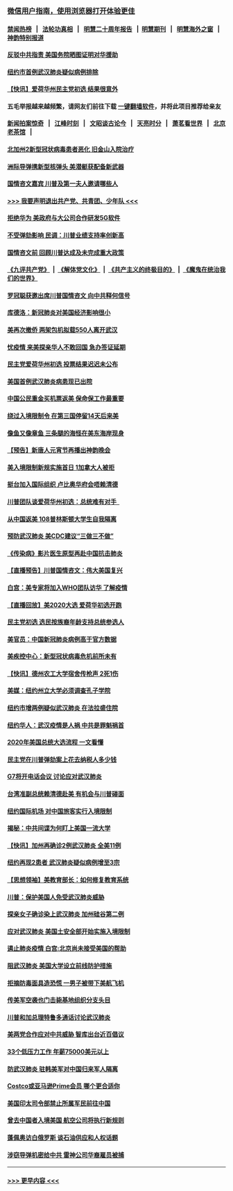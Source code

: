 ### [微信用户指南，使用浏览器打开体验更佳](https://github.com/gfw-breaker/banned-news1/blob/master/indexes/wechat-guide.md?t=0)
#### [禁闻热榜](热点新闻.md?t=0)  &nbsp;&nbsp;|&nbsp;&nbsp; [法轮功真相](https://github.com/gfw-breaker/truth/blob/master/README.md?t=0) &nbsp;&nbsp;|&nbsp;&nbsp; [明慧二十周年报告](https://github.com/gfw-breaker/mh-reports/blob/master/README.md?t=0) &nbsp;&nbsp;|&nbsp;&nbsp;[明慧期刊](https://github.com/gfw-breaker/mh-qikan) &nbsp;&nbsp;|&nbsp;&nbsp; [明慧海外之窗](https://github.com/gfw-breaker/mh-news/blob/master/README.md?t=0) &nbsp;&nbsp;|&nbsp;&nbsp; [神韵特别报道](https://github.com/gfw-breaker/mh-news/blob/master/shenyun.md?t=0)
#### [反驳中共指责 美国务院晒图证明对华援助](../pages/nsc412/n11844859.md?t=02050955) 
#### [纽约市首例武汉肺炎疑似病例排除](../pages/nsc412/n11844989.md?t=02050955) 
#### [【快讯】爱荷华州民主党初选 结果很意外](../pages/nsc412/n11844878.md?t=02050955) 
#### 五毛举报越来越频繁，请网友们前往下载 [一键翻墙软件](https://github.com/gfw-breaker/ssr-accounts)，并将此项目推荐给亲友
#### [新闻拍案惊奇](https://github.com/gfw-breaker/banned-news1/blob/master/pages/link4.md) &nbsp;&nbsp;|&nbsp;&nbsp; [江峰时刻](https://github.com/gfw-breaker/banned-news1/blob/master/pages/link4.md) &nbsp;&nbsp;|&nbsp;&nbsp; [文昭谈古论今](https://github.com/gfw-breaker/banned-news1/blob/master/pages/link4.md) &nbsp;&nbsp;|&nbsp;&nbsp; [天亮时分](https://github.com/gfw-breaker/banned-news1/blob/master/pages/link4.md) &nbsp;&nbsp;|&nbsp;&nbsp; [萧茗看世界](https://github.com/gfw-breaker/banned-news1/blob/master/pages/link4.md) &nbsp;&nbsp;|&nbsp;&nbsp; [北京老茶馆](https://github.com/gfw-breaker/banned-news1/blob/master/pages/link4.md) &nbsp;&nbsp;|&nbsp;&nbsp; 
#### [北加州2新型冠状病毒患者恶化 旧金山入院治疗](../pages/nsc412/n11844842.md?t=02050955) 
#### [洲际导弹携新型核弹头 美潜艇获配备新武器](../pages/nsc412/n11844680.md?t=02050955) 
#### [国情咨文嘉宾 川普及第一夫人邀请哪些人](../pages/nsc412/n11844712.md?t=02050955) 
#### [>>> 我要声明退出共产党、共青团、少年队 <<<](https://github.com/begood0513/goodnews/blob/master/quit/letter.md) 
#### [拒绝华为 美政府与大公司合作研发5G软件](../pages/nsc412/n11844625.md?t=02050955) 
#### [不受弹劾影响 民调：川普业绩支持率创新高](../pages/nsc412/n11844622.md?t=02050955) 
#### [国情咨文前 回顾川普达成及未完成重大政策](../pages/nsc412/n11844581.md?t=02050955) 
#### [《九评共产党》](https://github.com/begood0513/9ping.md/blob/master/README.md) &nbsp;|&nbsp; [《解体党文化》](../../../../jtdwh.md/blob/master/README.md)  &nbsp;|&nbsp; [《共产主义的终极目的》](../../../../gczydzjmd.md/blob/master/README.md) &nbsp;|&nbsp; [《魔鬼在统治我们的世界》](../../../../mgztzwmdsj.md/blob/master/README.md) 
#### [罗冠聪获邀出席川普国情咨文 向中共释何信号](../pages/nsc412/n11844355.md?t=02050955) 
#### [库德洛：新冠肺炎对美国经济影响很小](../pages/nsc412/n11844418.md?t=02050955) 
#### [美再次撤侨 两架包机拟载550人离开武汉](../pages/nsc412/n11844407.md?t=02050955) 
#### [忧疫情 来美探亲华人不敢回国 急办签证延期](../pages/nsc412/n11843344.md?t=02050955) 
#### [民主党爱荷华州初选 投票结果迟迟未公布](../pages/nsc412/n11844207.md?t=02050955) 
#### [美国首例武汉肺炎病患现已出院](../pages/nsc412/n11842740.md?t=02050955) 
#### [中国公民重金买机票返美 保命保工作最重要](../pages/nsc412/n11843282.md?t=02050955) 
#### [绕过入境限制令  在第三国停留14天后来美](../pages/nsc412/n11843341.md?t=02050955) 
#### [像鱼又像章鱼 三条腿的海怪在美东海岸现身](../pages/nsc412/n11843092.md?t=02050955) 
#### [【预告】新唐人元宵节再播出神韵晚会](../pages/nsc412/n11843192.md?t=02050955) 
#### [美入境限制新规实施首日 1加拿大人被拒](../pages/nsc412/n11843058.md?t=02050955) 
#### [挺台加入国际组织 卢比奥华府会唔赖清德](../pages/nsc412/n11843023.md?t=02050955) 
#### [川普团队谈爱荷华州初选：总统难有对手  ](../pages/nsc412/n11842867.md?t=02050955) 
#### [从中国返美 108普林斯顿大学生自我隔离](../pages/nsc412/n11842714.md?t=02050955) 
#### [预防武汉肺炎 美CDC建议“三做三不做”](../pages/nsc412/n11842700.md?t=02050955) 
#### [《传染病》影片医生原型再赴中国抗击肺炎](../pages/nsc412/n11842626.md?t=02050955) 
#### [【直播预告】川普国情咨文：伟大美国复兴](../pages/nsc412/n11842079.md?t=02050955) 
#### [白宫：美专家将加入WHO团队访华 了解疫情](../pages/nsc412/n11842198.md?t=02050955) 
#### [【直播回放】美2020大选 爱荷华初选开跑](../pages/nsc412/n11841820.md?t=02050955) 
#### [民主党初选 选民按族裔年龄支持总统参选人](../pages/nsc412/n11842239.md?t=02050955) 
#### [美官员：中国新冠肺炎病例高于官方数据](../pages/nsc412/n11842452.md?t=02050955) 
#### [美疾控中心：新型冠状病毒危机前所未有](../pages/nsc412/n11842406.md?t=02050955) 
#### [【快讯】德州农工大学宿舍传枪声 2死1伤](../pages/nsc412/n11842279.md?t=02050955) 
#### [美媒：纽约州立大学必须调查孔子学院](../pages/nsc412/n11840637.md?t=02050955) 
#### [纽约市增两例疑似武汉肺炎 在法拉盛住院](../pages/nsc412/n11840625.md?t=02050955) 
#### [纽约华人：武汉疫情是人祸 中共是罪魁祸首](../pages/nsc412/n11840631.md?t=02050955) 
#### [2020年美国总统大选流程 一文看懂](../pages/nsc412/n11842056.md?t=02050955) 
#### [民主党在川普弹劾案上花去纳税人多少钱](../pages/nsc412/n11841941.md?t=02050955) 
#### [G7将开电话会议 讨论应对武汉肺炎](../pages/nsc412/n11841658.md?t=02050955) 
#### [台湾准副总统赖清德赴美 有机会与川普碰面](../pages/nsc412/n11841332.md?t=02050955) 
#### [纽约国际机场  对中国旅客实行入境限制](../pages/nsc412/n11840619.md?t=02050955) 
#### [揭秘：中共间谍为何盯上美国一流大学](../pages/nsc412/n11840270.md?t=02050955) 
#### [【快讯】加州再确诊2例武汉肺炎 全美11例](../pages/nsc412/n11840339.md?t=02050955) 
#### [纽约再现2患者 武汉肺炎疑似病例增至3宗](../pages/nsc412/n11840010.md?t=02050955) 
#### [【思想领袖】美教育部长：如何修复教育系统](../pages/nsc412/n11690865.md?t=02050955) 
#### [川普：保护美国人免受武汉肺炎威胁](../pages/nsc412/n11839718.md?t=02050955) 
#### [探亲女子确诊染上武汉肺炎 加州硅谷第二例](../pages/nsc412/n11839784.md?t=02050955) 
#### [应对武汉肺炎 美国土安全部开始实施入境限制](../pages/nsc412/n11839729.md?t=02050955) 
#### [遏止肺炎疫情 白宫:北京尚未接受美国的帮助](../pages/nsc412/n11839660.md?t=02050955) 
#### [阻武汉肺炎 美国大学设立前线防护措施](../pages/nsc412/n11839479.md?t=02050955) 
#### [拒摘防毒面具造恐慌 一男子被带下美航飞机](../pages/nsc412/n11839455.md?t=02050955) 
#### [传美军空袭也门击毙基地组织分支头目](../pages/nsc412/n11839210.md?t=02050955) 
#### [川普和加总理特鲁多通话讨论武汉肺炎](../pages/nsc412/n11839128.md?t=02050955) 
#### [美两党合作应对中共威胁 智库出台近百倡议](../pages/nsc412/n11838437.md?t=02050955) 
#### [33个低压力工作 年薪75000美元以上](../pages/nsc412/n11834441.md?t=02050955) 
#### [防武汉肺炎 驻韩美军对中国归来军人隔离](../pages/nsc412/n11838970.md?t=02050955) 
#### [Costco或亚马逊Prime会员 哪个更合适你](../pages/nsc412/n11834459.md?t=02050955) 
#### [美国印太司令部禁止所属军民前往中国](../pages/nsc412/n11838418.md?t=02050955) 
#### [曾去中国者入境美国 航空公司将执行新规则](../pages/nsc412/n11838375.md?t=02050955) 
#### [蓬佩奥访白俄罗斯 谈石油供应和人权话题](../pages/nsc412/n11838242.md?t=02050955) 
#### [涉窃导弹机密给中共 雷神公司华裔雇员被捕](../pages/nsc412/n11838129.md?t=02050955) 

----
#### [ >>> 更早内容 <<< ](../indexes/nsc412-earlier.md)
